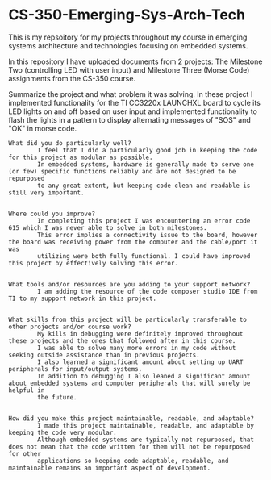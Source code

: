 # CS-350-Emerging-Sys-Arch-Tech
This is my repsoitory for my projects throughout my course in emerging systems architecture and technologies focusing on embedded systems.

In this repository I have uploaded documents from 2 projects: 
The Milestone Two (controlling LED with user input) and Milestone Three (Morse Code) assignments from the CS-350 course.


Summarize the project and what problem it was solving. 
            In these project I implemented functionality for the TI CC3220x LAUNCHXL board to cycle its LED lights on and off based on user input and
            implemented functionality to flash the lights in a pattern to display alternating messages of "SOS" and "OK" in morse code. 


    What did you do particularly well? 
            I feel that I did a particularly good job in keeping the code for this project as modular as possible.
            In embedded systems, hardware is generally made to serve one (or few) specific functions reliably and are not designed to be repurposed
            to any great extent, but keeping code clean and readable is still very important. 


    Where could you improve? 
            In completing this project I was encountering an error code 615 which I was never able to solve in both milestones.
            This error implies a connectivity issue to the board, however the board was receiving power from the computer and the cable/port it was
            utilizing were both fully functional. I could have improved this project by effectively solving this error.


    What tools and/or resources are you adding to your support network?
            I am adding the resource of the code composer studio IDE from TI to my support network in this project.


    What skills from this project will be particularly transferable to other projects and/or course work?
            My kills in debugging were definitely improved throughout these projects and the ones that followed after in this course.
            I was able to solve many more errors in my code without seeking outside assistance than in previous projects.
            I also learned a significant amount about setting up UART peripherals for input/output systems. 
            In addition to debugging I also leaned a significant amount about embedded systems and computer peripherals that will surely be helpful in
            the future.


    How did you make this project maintainable, readable, and adaptable? 
            I made this project maintainable, readable, and adaptable by keeping the code very modular.
            Although embedded systems are typically not repurposed, that does not mean that the code written for them will not be repurposed for other
            applications so keeping code adaptable, readable, and maintainable remains an important aspect of development.
